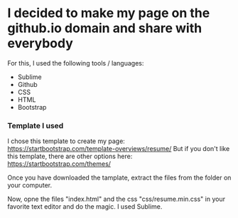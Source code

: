 # I decided to make my page on the github.io domain and share with everybody

For this, I used the following tools / languages:

- Sublime
- Github
- CSS
- HTML
- Bootstrap

### Template I used

I chose this template to create my page: https://startbootstrap.com/template-overviews/resume/
But if you don't like this template, there are other options here: https://startbootstrap.com/themes/

Once you have downloaded the tamplate, extract the files from the folder on your computer.

Now, opne the files "index.html" and the css "css/resume.min.css" in your favorite text editor and do the magic. I used Sublime.
